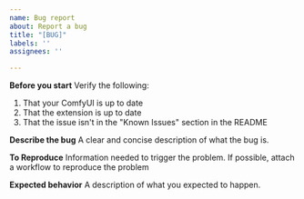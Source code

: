 ```yaml
---
name: Bug report
about: Report a bug
title: "[BUG]"
labels: ''
assignees: ''

---
```


**Before you start**
Verify the following:
1. That your ComfyUI is up to date
2. That the extension is up to date
3. That the issue isn't in the "Known Issues" section in the README

**Describe the bug**
A clear and concise description of what the bug is.

**To Reproduce**
Information needed to trigger the problem.
If possible, attach a workflow to reproduce the problem

**Expected behavior**
A description of what you expected to happen.
